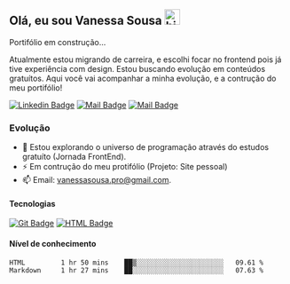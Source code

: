## Olá, eu sou Vanessa Sousa <img src="https://user-images.githubusercontent.com/1303154/88677602-1635ba80-d120-11ea-84d8-d263ba5fc3c0.gif" width="28px" height="28px" alt="hi">

Portifólio em construção...

Atualmente estou migrando de carreira, e escolhi focar no frontend pois já tive experiência com design. Estou buscando evolução em conteúdos gratuítos. Aqui você vai acompanhar a minha evolução, e a contrução do meu portifólio!


[![Linkedin Badge](https://img.shields.io/badge/-Vanessa-0e76a8?style=flat&labelColor=0e76a8&logo=linkedin&logoColor=white)]([https://www.linkedin.com/in/vanessa-sousa-pro/](https://www.linkedin.com/in/vanessa-sousa-pro/)) [![Mail Badge](https://img.shields.io/badge/-@eusouvanessasousapro-e84393?style=flat&labelColor=e84393&logo=instagram&logoColor=white)]([https://www.instagram.com/eusouvanessasousapro/](https://www.instagram.com/eusouvanessasousapro/)) [![Mail Badge](https://img.shields.io/badge/-VanessaSousa-c0392b?style=flat&labelColor=c0392b&logo=gmail&logoColor=white)](mailto:vanessasousa.pro@gmail.com)

### Evolução

- 🔭 Estou explorando o universo de programação através do estudos gratuíto (Jornada FrontEnd).
- ⚡ Em contrução do meu protifólio (Projeto: Site pessoal)
- 📫 Email: vanessasousa.pro@gmail.com.

#### Tecnologias

[![Git Badge](https://img.shields.io/badge/Git-F05032.svg?style=for-the-badge&logo=Git&logoColor=white)](https://img.shields.io/badge/Git-F05032.svg?style=for-the-badge&logo=Git&logoColor=white) 
[![HTML Badge](https://img.shields.io/badge/HTML5-E34F26?style=for-the-badge&logo=html5&logoColor=white)](https://img.shields.io/badge/HTML5-E34F26?style=for-the-badge&logo=html5&logoColor=white)

#### Nível de conhecimento

```text
HTML         1 hr 50 mins    ██▒░░░░░░░░░░░░░░░░░░░░░░   09.61 % 
Markdown     1 hr 27 mins    ██░░░░░░░░░░░░░░░░░░░░░░░   07.63 % 
```
